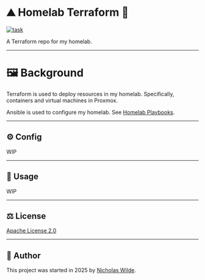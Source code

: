 # :mountain: Homelab Terraform :test_tube:
[![task](https://img.shields.io/badge/Task-Enabled-brightgreen?style=for-the-badge&logo=task&logoColor=white)](https://taskfile.dev/#/)

A Terraform repo for my homelab.

---

# :framed_picture: Background

Terraform is used to deploy resources in my homelab. Specifically, containers and virtual machines in Proxmox.

Ansible is used to configure my homelab. See [Homelab Playbooks][3].

---

## :gear: Config

WIP

---

## :pencil: Usage

WIP

---

## :balance_scale: License

[Apache License 2.0](./LICENSE)

---

## :pencil: Author

This project was started in 2025 by [Nicholas Wilde][2].

[2]: <https://github.com/nicholaswilde/>
[3]: <https://github.com/nicholaswilde/homelab-playbooks>